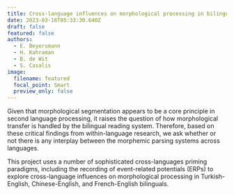 ```yaml
---
title: Cross-language influences on morphological processing in bilinguals
date: 2023-03-16T05:33:30.640Z
draft: false
featured: false
authors:
  - E. Beyersmann
  - H. Kahraman
  - B. de Wit
  - S. Casalis
image:
  filename: featured
  focal_point: Smart
  preview_only: false
---
```

Given that morphological segmentation appears to be a core principle in second language processing, it raises the question of how morphological transfer is handled by the bilingual reading system. Therefore, based on these critical findings from within-language research, we ask whether or not there is any interplay between the morphemic parsing systems across languages.

This project uses a number of sophisticated cross-languages priming paradigms, including the recording of event-related potentials (ERPs) to explore cross-language influences on morphological processing in Turkish-English, Chinese-English, and French-English bilinguals.
